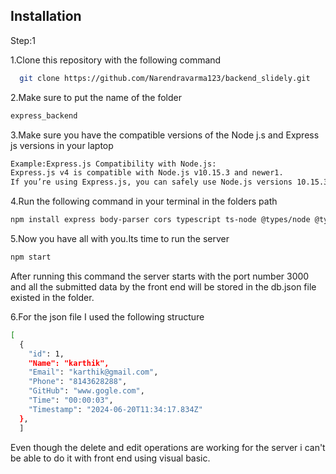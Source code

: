 



## Installation


Step:1

1.Clone this repository with the following command
```bash
  git clone https://github.com/Narendravarma123/backend_slidely.git
```

2.Make sure to put the name of the folder 
```bash
express_backend
```

3.Make sure you have the compatible versions of the Node j.s and Express js versions in your laptop
``` bash
Example:Express.js Compatibility with Node.js:
Express.js v4 is compatible with Node.js v10.15.3 and newer1.
If you’re using Express.js, you can safely use Node.js versions 10.15.3 and above.
```
4.Run the following command in your terminal in the folders path
```bash
npm install express body-parser cors typescript ts-node @types/node @types/express 
```

5.Now you have all with you.Its time to run the server
```bash
npm start
```

After running this command the server starts with the port number 3000 and all the submitted data by the front end will be stored in the db.json file existed in the folder.


6.For the json file I used the following structure
```bash
[
  {
    "id": 1,
    "Name": "karthik",
    "Email": "karthik@gmail.com",
    "Phone": "8143628288",
    "GitHub": "www.gogle.com",
    "Time": "00:00:03",
    "Timestamp": "2024-06-20T11:34:17.834Z"
  },
  ]

```
Even though the delete and edit operations are working for the server i can't be able to do it with front end using visual basic.
    
